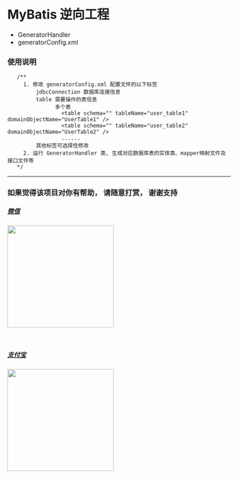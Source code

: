 # MyBatis 逆向工程
 - GeneratorHandler
 - generatorConfig.xml
 
 ### 使用说明
 ```mysql
    /**
      1. 修改 generatorConfig.xml 配置文件的以下标签 
          jdbcConnection 数据库连接信息
          table 需要操作的表信息
                多个表   
                  <table schema="" tableName="user_table1" domainObjectName="UserTable1" />
                  <table schema="" tableName="user_table2" domainObjectName="UserTable2" />
                  ......
          其他标签可选择性修改
      2. 运行 GeneratorHandler 类, 生成对应数据库表的实体类、mapper映射文件及接口文件等                   
    */

```

***
### 如果觉得该项目对你有帮助， 请随意打赏， 谢谢支持
##### [微信](https://github.com/AnswerAIL/answer-ai-repositories/blob/master/pay/wx.jpg)
<img src="https://github.com/AnswerAIL/answer-ai-repositories/blob/master/pay/wx.jpg"  height="230" width="240">

&nbsp;

##### [支付宝](https://github.com/AnswerAIL/answer-ai-repositories/blob/master/pay/zfb.png)
<img src="https://github.com/AnswerAIL/answer-ai-repositories/blob/master/pay/zfb.png"  height="230" width="240">
